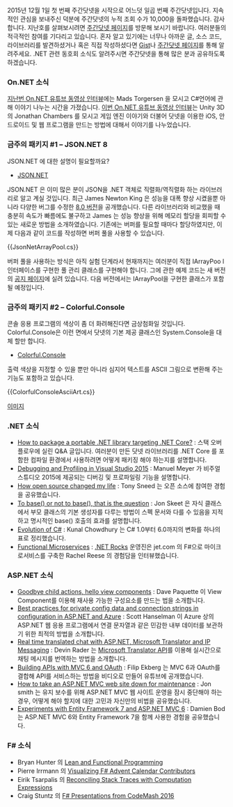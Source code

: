 2015년 12월 1일 첫 번째 주간닷넷을 시작으로 어느덧 일곱 번째 주간닷넷입니다. 지속적인 관심을 보내주신 덕분에 주간닷넷의 누적 조회 수가 10,000을 돌파했습니다. 감사합니다. 지난호를 살펴보시려면 [주간닷넷 페이지](https://www.facebook.com/jugan.net/posts/1832886950271281)를 방문해 보시기 바랍니다. 여러분들의 적극적인 참여를 기다리고 있습니다. 혼자 알고 있기에는 너무나 아까운 글, 소스 코드, 라이브러리를 발견하셨거나 혹은 직접 작성하셨다면 [Gist](https://gist.github.com/options/e9fc443b8c882157fe4a)나 [주간닷넷 페이지](https://www.facebook.com/jugan.net/)를 통해 알려주세요. .NET 관련 동호회 소식도 알려주시면 주간닷넷을 통해 많은 분과 공유하도록 하겠습니다.

### On.NET 소식

[지난번 On.NET 유튜브 동영상 인터뷰](https://www.youtube.com/watch?v=pwdxfY2Y2Ow)에는 Mads Torgersen 을 모시고 C#언어에 관해 이야기 나누는 시간을 가졌습니다. [이번 On.NET 유튜브 동영상 인터뷰](https://www.youtube.com/watch?v=B0yWmVL8hF0)는 Unity 3D의 Jonathan Chambers 를 모시고 게임 엔진 이야기와 더불어 닷넷을 이용한 iOS, 안드로이드 및 웹 프로그램을 만드는 방법에 대해서 이야기를 나누었습니다. 

### 금주의 패키지 #1 – JSON.NET 8

JSON.NET 에 대한 설명이 필요할까요? 

* [JSON.NET](https://github.com/JamesNK/Newtonsoft.Json)

JSON.NET 은 이미 많은 분이 JSON을 .NET 객체로 직렬화/역직렬화 하는 라이브러리로 알고 계실 것입니다. 최근 James Newton King 은 성능을 대폭 향상 시켰을뿐 아니라 다양한 버그를 수정한 [8.0 버전](http://blogs.msdn.com/b/dotnet/archive/2016/01/12/the-week-in-net-1-12-2015.aspx)을 공개했습니다. 다른 라이브러리와 비교했을 때 충분히 속도가 빠름에도 불구하고 James 는 성능 향상을 위해 메모리 할당을 회피할 수 있는 새로운 방법을 소개하였습니다. 기존에는 버퍼를 필요할 때마다 할당하였지만, 이제 다음과 같이 코드를 작성하면 버퍼 풀을 사용할 수 있습니다. 

<section>
{{JsonNetArrayPool.cs}} <script src="https://gist.github.com/bleroy/784f9c6d439fca8b3812.js"></script>
</section>

버퍼 풀을 사용하는 방식은 아직 실험 단계라서 현재까지는 여러분이 직접 IArrayPoo l 인터페이스를 구현한 풀 관리 클래스를 구현해야 합니다. 그에 관한 예제 코드는 새 버전의 [공지 페이지](http://james.newtonking.com/archive/2015/12/20/json-net-8-0-release-1-allocations-and-bug-fixes)에 실려 있습니다. 다음 버전에서는 IArrayPool을 구현한 클래스가 포함 될 예정입니다.

### 금주의 패키지 #2 – Colorful.Console

콘솔 응용 프로그램의 색상이 좀 더 화려해진다면 금상첨화일 것입니다. Colorful.Console은 이런 면에서 닷넷의 기본 제공 클래스인 System.Console을 대체 할만 합니다. 

* [Colorful.Console](http://colorfulconsole.com/)

출력 색상을 지정할 수 있을 뿐만 아니라 심지어 텍스트를 ASCII 그림으로 변환해 주는 기능도 포함하고 있습니다.

<section>
{{ColorfulConsoleAsciiArt.cs}} <script src="https://gist.github.com/bleroy/4f09cf8dc7419cda5ba5.js"></script>
</section>

[이미지](https://camo.githubusercontent.com/ac939db6a00a5639d3c257298dcb87432d83ecff/687474703a2f2f636f6c6f7266756c636f6e736f6c652e636f6d2f696d616765732f61736369695f78322e706e67)

### .NET 소식

* [How to package a portable .NET library targeting .NET Core?](https://stackoverflow.com/questions/34611919/how-to-package-a-portable-net-library-targeting-net-core) : 스택 오버플로우에 실린 Q&A 글입니다. 여러분이 만든 닷넷 라이브러리를 .NET Core 를 포함한 컴파일 환경에서 사용하려면 어떻게 패키징 해야 하는지를 설명합니다. 
* [Debugging and Profiling in Visual Studio 2015](https://www.simple-talk.com/dotnet/visual-studio/debugging-and-profiling-in-visual-studio-2015/) : Manuel Meyer 가 비주얼 스튜디오 2015에 제공되는 디버깅 및 프로파일링 기능을 설명합니다.
* [How open source changed my life](http://blog.tonysneed.com/2015/12/19/how-open-source-changed-my-life/) : Tony Sneed 는 오픈 소스에 참여한 경험을 공유했습니다.
* [To base() or not to base(), that is the question](http://codeblog.jonskeet.uk/2016/01/08/to-base-or-not-to-base-that-is-the-question/) : Jon Skeet 은 자식 클래스에서 부모 클래스의 기본 생성자를 다루는 방법이 스펙 문서와 다를 수 있음을 지적하고 명시적인 base() 호출의 효과를 설명합니다.
* [Evolution of C#](http://www.kunal-chowdhury.com/2016/01/csharp-basics.html) : Kunal Chowdhury 는 C# 1.0부터 6.0까지의 변화를 하나의 표로 정리했습니다.
* [Functional Microservices](http://www.dotnetrocks.com/default.aspx?ShowNum=1240) : [.NET Rocks](http://www.dotnetrocks.com) 운영진은 jet.com 의 F#으로 마이크로서비스를 구축한 Rachel Reese 의 경험담을 인터뷰했습니다.


### ASP.NET 소식

* [Goodbye child actions, hello view components](http://www.davepaquette.com/archive/2016/01/02/goodbye-child-actions-hello-view-components.aspx) : Dave Paquette 이 View Component를 이용해 재사용 가능한 구성요소를 만드는 법을 소개합니다.
* [Best practices for private config data and connection strings in configuration in ASP.NET and Azure](http://www.hanselman.com/blog/BestPracticesForPrivateConfigDataAndConnectionStringsInConfigurationInASPNETAndAzure.aspx) : Scott Hanselman 이 Azure 상의 ASP.NET 웹 응용 프로그램에서 연결 문자열과 같은 민감한 내부 데이터를 보관하기 위한 최적의 방법을 소개합니다.
* [Real time translated chat with ASP.NET, Microsoft Translator and IP Messaging](https://www.twilio.com/blog/2015/12/hola-ip-messaging-real-time-translated-chat-with-asp-net-microsoft-translator-and-ip-messaging.html) : Devin Rader 는 [Microsoft Translator API](http://www.microsoft.com/en-us/translator/translatorapi.aspx)를 이용해 실시간으로 채팅 메시지를 번역하는 방법을 소개합니다.
* [Building APIs with MVC 6 and OAuth](https://www.youtube.com/watch?v=vqcAVic4Ej0) : Filip Ekberg 는 MVC 6과 OAuth를 결합해 API를 서비스하는 방법을 비디오로 만들어 유튜브에 공개했습니다.
* [How to take an ASP.NET MVC web site down for maintenance](https://www.simple-talk.com/dotnet/asp.net/how-to-take-an-asp.net-mvc-web-site-down-for-maintenance/) : Jon smith 는 유지 보수를 위해 ASP.NET MVC 웹 사이트 운영을 잠시 중단해야 하는 경우, 어떻게 해야 할지에 대한 고민과 자신만의 비법을 공유했습니다.
* [Experiments with Entity Framework 7 and ASP.NET MVC 6](http://damienbod.com/2016/01/07/experiments-with-entity-framework-7-and-asp-net-5-mvc-6/) : Damien Bod 는 ASP.NET MVC 6와 Entity Framework 7을 함께 사용한 경험을 공유했습니다.  


### F# 소식

* Bryan Hunter 의 [Lean and Functional Programming](https://vimeo.com/album/3452190/video/131189623#t=2m04s)
* Pierre Irrmann 의 [Visualizing F# Advent Calendar Contributors](http://www.pirrmann.net/visualizing-f-advent-calendar-contributors/)
* Eirik Tsarpalis 의 [Reconciling Stack Traces with Computation Expressions](https://eiriktsarpalis.wordpress.com/2015/12/27/reconciling-stacktraces-with-computation-expressions/)
* Craig Stuntz 의 [F# Presentations from CodeMash 2016](http://blogs.teamb.com/craigstuntz/2015/11/09/38883/)

